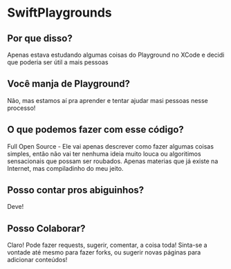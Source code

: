 # SwiftPlaygrounds

## Por que disso?
Apenas estava estudando algumas coisas do Playground no XCode e decidi que poderia ser útil a mais pessoas

## Você manja de Playground?
Não, mas estamos aí pra aprender e tentar ajudar masi pessoas nesse processo!

## O que podemos fazer com esse código?
Full Open Source - Ele vai apenas descrever como fazer algumas coisas simples, então não vai ter nenhuma ideia muito louca ou algoritimos sensacionais que possam ser roubados. Apenas materias que já existe na Internet, mas compiladinho do meu jeito.

## Posso contar pros abiguinhos?
Deve!

## Posso Colaborar?
Claro!
Pode fazer requests, sugerir, comentar, a coisa toda!
Sinta-se a vontade até mesmo para fazer forks, ou sugerir novas páginas para adicionar conteúdos!

